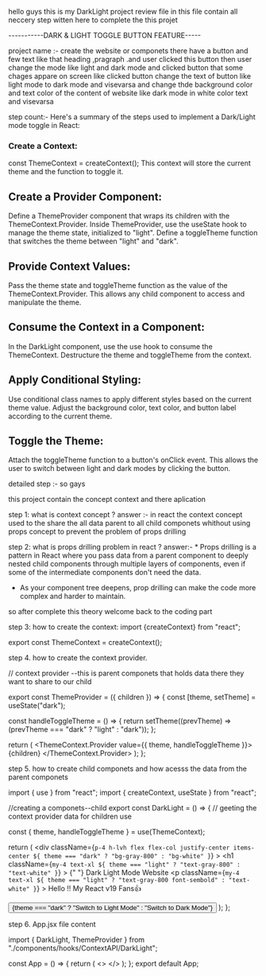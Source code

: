 hello guys this is my DarkLight project review file in this file contain all neccery step witten here to complete the this projet

-----------DARK & LIGHT TOGGLE BUTTON FEATURE-----


project name :- create the website or componets there have a button and few text like that heading ,pragraph .and user clicked this button then user change the mode like light and dark mode and clicked button that some  chages appare on screen like clicked button change the text of button like light mode to dark mode and visevarsa and change thde background color and text color of the content of website like dark mode in white color text and visevarsa

step count:-
Here's a summary of the steps used to implement a Dark/Light mode toggle in React:

### Create a Context:

const ThemeContext = createContext();
This context will store the current theme and the function to toggle it.

## Create a Provider Component:

Define a ThemeProvider component that wraps its children with the ThemeContext.Provider.
Inside ThemeProvider, use the useState hook to manage the theme state, initialized to "light".
Define a toggleTheme function that switches the theme between "light" and "dark".

## Provide Context Values:

Pass the theme state and toggleTheme function as the value of the ThemeContext.Provider.
This allows any child component to access and manipulate the theme.

## Consume the Context in a Component:

In the DarkLight component, use the use hook to consume the ThemeContext.
Destructure the theme and toggleTheme from the context.

## Apply Conditional Styling:

Use conditional class names to apply different styles based on the current theme value.
Adjust the background color, text color, and button label according to the current theme.

## Toggle the Theme:

Attach the toggleTheme function to a button's onClick event.
This allows the user to switch between light and dark modes by clicking the button.



detailed step :-
so gays 

this project contain the concept context and there aplication 

step 1: what is context concept ?
answer :-  in react the context concept used to the share the all data parent to  all child componets whithout using props concept to prevent the problem of props drilling 

step 2: what is props drilling problem in react ?
 answer:- * Props drilling is a pattern in React where you pass data from a parent component to deeply nested child components through multiple layers of components, even if some of the intermediate components don't need the data. 

* As your component tree deepens, prop drilling can make the code more complex and harder to maintain.


so after complete this theory welcome back to the coding part

step 3: how to create the context:
import {createContext} from "react";

export const ThemeContext = createContext();

step  4. how to create the context provider.

// context provider --this is parent componets that holds data there they want to share to our child

export const ThemeProvider = ({ children }) => {
  const [theme, setTheme] = useState("dark");

  const handleToggleTheme = () => {
    return setTheme((prevTheme) => (prevTheme === "dark" ? "light" : "dark"));
  };

  return (
    <ThemeContext.Provider value={{ theme, handleToggleTheme }}>
      {children}
    </ThemeContext.Provider>
  );
};


step 5.  how to create child componets and how acesss the data from the parent componets 


import { use } from "react";
import { createContext, useState } from "react";

//creating a componets--child
export const DarkLight = () => {
  // geeting the context provider data for children use

  const { theme, handleToggleTheme } = use(ThemeContext);

  return (
    <div
      className={`p-4 h-lvh flex flex-col justify-center items-center ${
        theme === "dark" ? "bg-gray-800" : "bg-white"
      }`}
    >
      <h1
        className={`my-4 text-xl ${
          theme === "light" ? "text-gray-800" : "text-white"
        }`}
      >
        {" "}
        Dark Light Mode Website
      </h1>
      <p
        className={`my-4 text-xl ${
          theme === "light" ? "text-gray-800 font-sembold" : "text-white"
        }`}
      >
        Hello !! My React v19 Fans👍
      </p>
      <button
        onClick={handleToggleTheme}
        className="bg-blue-500 hover:bg-blue-600 text-white rounded-md mt-4 p-4 text-xl"
      >
        {theme === "dark" ? "Switch to Light Mode" : "Switch to Dark Mode"}
      </button>
    </div>
  );
};


step 6. App.jsx file content 



import { DarkLight, ThemeProvider } from "./components/hooks/ContextAPI/DarkLight";



const App = () => {
  return (
  <>
<ThemeProvider >
<DarkLight />
</ThemeProvider>
  </>
);
};
export default App;

